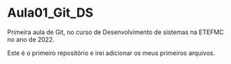 # Aula01_Git_DS
Primeira aula de Git, no curso de Desenvolvimento de sistemas na ETEFMC no ano de 2022.

Este é o primeiro repositório e irei adicionar os meus primeiros arquivos. 

